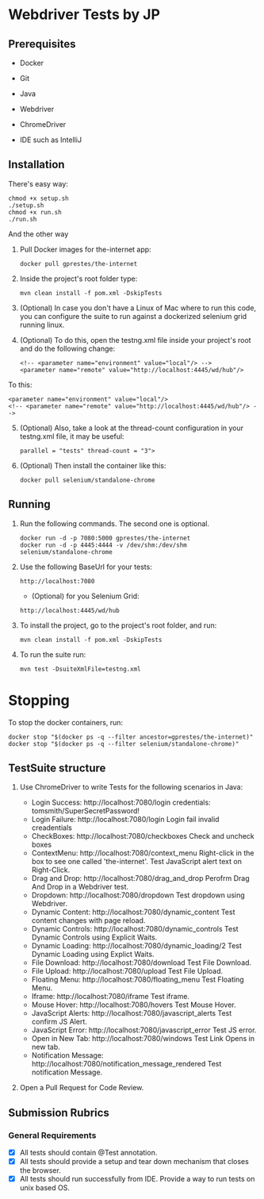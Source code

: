 # Webdriver Tests by JP

## Prerequisites
* Docker
+ Git
- Java
* Webdriver
+ ChromeDriver
* IDE such as IntelliJ

## Installation
There's easy way:
```
chmod +x setup.sh
./setup.sh
chmod +x run.sh
./run.sh
```

And the other way

1. Pull Docker images for the-internet app:
   ```
   docker pull gprestes/the-internet
   ```

2. Inside the project's root folder type:

   ```
   mvn clean install -f pom.xml -DskipTests
   ```

3. (Optional) In case you don't have a Linux of Mac where to run this code, you can configure the suite to run against a dockerized selenium grid running linux. 

5. (Optional) To do this, open the testng.xml file inside your project's root and do the following change:

   ```
   <!-- <parameter name="environment" value="local"/> -->
   <parameter name="remote" value="http://localhost:4445/wd/hub"/>
   ```
To this:
   ```
   <parameter name="environment" value="local"/>
   <!-- <parameter name="remote" value="http://localhost:4445/wd/hub"/> --> 
   ```
5. (Optional) Also, take a look at the thread-count configuration in your testng.xml file, it may be useful:

   ```
   parallel = "tests" thread-count = "3">
   ```

4. (Optional) Then install the container like this:
   ```
   docker pull selenium/standalone-chrome
   ```

## Running
1. Run the following commands. The second one is optional.
   ```
   docker run -d -p 7080:5000 gprestes/the-internet
   docker run -d -p 4445:4444 -v /dev/shm:/dev/shm selenium/standalone-chrome
   ```

2. Use the following BaseUrl for your tests:

   ```
   http://localhost:7080
   ```

   * (Optional) for you Selenium Grid:
   ```
   http://localhost:4445/wd/hub
   ```
      

3. To install the project, go to the project's root folder, and run:
   ```
   mvn clean install -f pom.xml -DskipTests
   ```   
4. To run the suite run:
   ```
   mvn test -DsuiteXmlFile=testng.xml
   ```
# Stopping
To stop the docker containers, run:
   ```
   docker stop "$(docker ps -q --filter ancestor=gprestes/the-internet)"
   docker stop "$(docker ps -q --filter selenium/standalone-chrome)"
   ```

## TestSuite structure
1. Use ChromeDriver to write Tests for the following scenarios in Java:
    * Login Success: http://localhost:7080/login credentials: tomsmith/SuperSecretPassword!
    + Login Failure: http://localhost:7080/login Login fail invalid creadentials
    - CheckBoxes: http://localhost:7080/checkboxes Check and uncheck boxes
    * ContextMenu: http://localhost:7080/context_menu Right-click in the box to see one called 'the-internet'. Test JavaScript alert text on Right-Click.
    + Drag and Drop: http://localhost:7080/drag_and_drop Perofrm Drag And Drop in a Webdriver test.
    - Dropdown: http://localhost:7080/dropdown Test dropdown using Webdriver.
    * Dynamic Content: http://localhost:7080/dynamic_content Test content changes with page reload.
    + Dynamic Controls: http://localhost:7080/dynamic_controls Test Dynamic Controls using Explicit Waits.
    - Dynamic Loading: http://localhost:7080/dynamic_loading/2 Test Dynamic Loading using Explict Waits.
    * File Download: http://localhost:7080/download Test File Download.
    + File Upload: http://localhost:7080/upload Test File Upload.
    - Floating Menu: http://localhost:7080/floating_menu Test Floating Menu.
    * Iframe: http://localhost:7080/iframe Test iframe.
    + Mouse Hover: http://localhost:7080/hovers Test Mouse Hover.
    - JavaScript Alerts: http://localhost:7080/javascript_alerts Test confirm JS Alert.
    * JavaScript Error: http://localhost:7080/javascript_error Test JS error.
    + Open in New Tab: http://localhost:7080/windows Test Link Opens in new tab.
    - Notification Message: http://localhost:7080/notification_message_rendered Test notification Message.

2. Open a Pull Request for Code Review.


## Submission Rubrics

### General Requirements
- [X] All tests should contain @Test annotation.
- [X] All tests should provide a setup and tear down mechanism that closes the browser.
- [X] All tests should run successfully from IDE. Provide a way to run tests on unix based OS.
